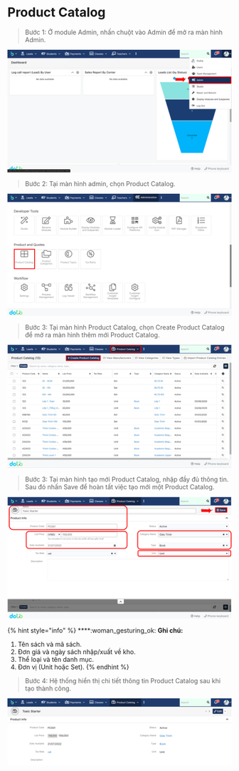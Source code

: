 # Product Catalog

> Bước 1: Ở module Admin, nhấn chuột vào Admin để mở ra màn hình Admin.

![](<../../.gitbook/assets/image (118).png>)

> Bước 2: Tại màn hình admin, chọn Product Catalog.

![](<../../.gitbook/assets/image (117).png>)

> Bước 3: Tại màn hình Product Catalog, chọn Create Product Catalog để mở ra màn hình thêm mới Product Catalog.

![](<../../.gitbook/assets/image (126).png>)

> Bước 3: Tại màn hình tạo mới Product Catalog, nhập đầy đủ thông tin. Sau đó nhấn Save để hoàn tất việc tạo mới một Product Catalog.

![](<../../.gitbook/assets/image (129).png>)

{% hint style="info" %}
****:woman\_gesturing\_ok: **Ghi chú:**

1. Tên sách và mã sách.
2. Đơn giá và ngày sách nhập/xuất về kho.
3. Thể loại và tên danh mục.
4. Đơn vị (Unit hoặc Set).
{% endhint %}

> Bước 4: Hệ thống hiển thị chi tiết thông tin Product Catalog sau khi tạo thành công.

![](<../../.gitbook/assets/image (127).png>)

##
